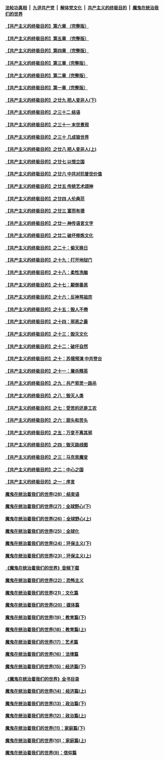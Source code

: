 

####  [法轮功真相](../../../../basic/blob/master/README.md?t=06072131) &nbsp;|&nbsp; [九评共产党](../../../../9ping.md/blob/master/README.md?t=06072131) &nbsp;|&nbsp; [解体党文化](../../../../jtdwh.md/blob/master/README.md?t=06072131)  &nbsp;|&nbsp; [共产主义的终极目的](../../../../gczydzjmd.md/blob/master/README.md?t=06072131) &nbsp;|&nbsp; [魔鬼在统治我们的世界](../../../../mgztzwmdsj.md/blob/master/README.md?t=06072131) 

#### [【共产主义的终极目的】第六章 （完整版）](../pages/nsc422/n11428913.md?t=06072131) 

#### [【共产主义的终极目的】第五章 （完整版）](../pages/nsc422/n11428912.md?t=06072131) 

#### [【共产主义的终极目的】第四章 （完整版）](../pages/nsc422/n11428907.md?t=06072131) 

#### [【共产主义的终极目的】第三章（完整版）](../pages/nsc422/n11428848.md?t=06072131) 

#### [【共产主义的终极目的】第二章（完整版）](../pages/nsc422/n11428831.md?t=06072131) 

#### [【共产主义的终极目的】第一章（完整版）](../pages/nsc422/n11417651.md?t=06072131) 

#### [【共产主义的终极目的】之廿九 把人变非人(下)](../pages/nsc422/n11344140.md?t=06072131) 

#### [【共产主义的终极目的】之三十二 结语](../pages/nsc422/n11360535.md?t=06072131) 

#### [【共产主义的终极目的】之三十一 末世景观](../pages/nsc422/n11351129.md?t=06072131) 

#### [【共产主义的终极目的】之三十 几成狼世界](../pages/nsc422/n11348280.md?t=06072131) 

#### [【共产主义的终极目的】之廿八 把人变非人(上)](../pages/nsc422/n11340492.md?t=06072131) 

#### [【共产主义的终极目的】之廿七 以恨立国](../pages/nsc422/n11336944.md?t=06072131) 

#### [【共产主义的终极目的】之廿六 中共对抗普世价值](../pages/nsc422/n11324785.md?t=06072131) 

#### [【共产主义的终极目的】之廿五 传统艺术颂神](../pages/nsc422/n11296396.md?t=06072131) 

#### [【共产主义的终极目的】之廿四 人伦典范](../pages/nsc422/n11296397.md?t=06072131) 

#### [【共产主义的终极目的】之廿三 富而有德](../pages/nsc422/n11283598.md?t=06072131) 

#### [【共产主义的终极目的】之廿一 神传语言文字](../pages/nsc422/n11263265.md?t=06072131) 

#### [【共产主义的终极目的】之廿二 破坏修炼文化](../pages/nsc422/n11245728.md?t=06072131) 

#### [【共产主义的终极目的】之二十：偷天换日](../pages/nsc422/n11238846.md?t=06072131) 

#### [【共产主义的终极目的】之十九：打开地狱门](../pages/nsc422/n11206376.md?t=06072131) 

#### [【共产主义的终极目的】之十八：柔性洗脑](../pages/nsc422/n11199994.md?t=06072131) 

#### [【共产主义的终极目的】之十七：颠倒善恶](../pages/nsc422/n11179782.md?t=06072131) 

#### [【共产主义的终极目的】之十六：反神骂祖宗](../pages/nsc422/n11166798.md?t=06072131) 

#### [【共产主义的终极目的】之十五：毁人不倦](../pages/nsc422/n11166792.md?t=06072131) 

#### [【共产主义的终极目的】之十四：邪恶之最](../pages/nsc422/n11150249.md?t=06072131) 

#### [【共产主义的终极目的】之十三：毁灭文化](../pages/nsc422/n11135227.md?t=06072131) 

#### [【共产主义的终极目的】之十二：破坏自然](../pages/nsc422/n11135214.md?t=06072131) 

#### [【共产主义的终极目的】之十：苏俄预演 中共登台](../pages/nsc422/n11118424.md?t=06072131) 

#### [【共产主义的终极目的】之十一：屠杀精英](../pages/nsc422/n11118442.md?t=06072131) 

#### [【共产主义的终极目的】之九：共产邪灵一路杀](../pages/nsc422/n11114139.md?t=06072131) 

#### [【共产主义的终极目的】之八：毁灭人类](../pages/nsc422/n11108503.md?t=06072131) 

#### [【共产主义的终极目的】之七：受苦的还是工农](../pages/nsc422/n11101809.md?t=06072131) 

#### [【共产主义的终极目的】之六：甜头和苦头](../pages/nsc422/n11096971.md?t=06072131) 

#### [【共产主义的终极目的】之五：万变不离其邪](../pages/nsc422/n11091285.md?t=06072131) 

#### [【共产主义的终极目的】之四：毁灭路线图](../pages/nsc422/n11086284.md?t=06072131) 

#### [【共产主义的终极目的】之三：马克思魔变](../pages/nsc422/n11061941.md?t=06072131) 

#### [【共产主义的终极目的】之二：中心之国](../pages/nsc422/n11047728.md?t=06072131) 

#### [【共产主义的终极目的】之一：序言](../pages/nsc422/n11086077.md?t=06072131) 

#### [魔鬼在统治着我们的世界(28)：结束语](../pages/nsc422/n10936246.md?t=06072131) 

#### [魔鬼在统治着我们的世界(27)：全球野心(下)](../pages/nsc422/n10928319.md?t=06072131) 

#### [魔鬼在统治着我们的世界(26)：全球野心(上)](../pages/nsc422/n10900318.md?t=06072131) 

#### [魔鬼在统治着我们的世界(25)：全球化](../pages/nsc422/n10788205.md?t=06072131) 

#### [魔鬼在统治着我们的世界(24)：环保主义(下)](../pages/nsc422/n10695307.md?t=06072131) 

#### [魔鬼在统治着我们的世界(23)：环保主义(上)](../pages/nsc422/n10688613.md?t=06072131) 

#### [《魔鬼在统治着我们的世界》音频下载](../pages/nsc422/n10635553.md?t=06072131) 

#### [魔鬼在统治着我们的世界(22)：恐怖主义](../pages/nsc422/n10614727.md?t=06072131) 

#### [魔鬼在统治着我们的世界(21)：文化篇](../pages/nsc422/n10597706.md?t=06072131) 

#### [魔鬼在统治着我们的世界(20)：媒体篇](../pages/nsc422/n10586579.md?t=06072131) 

#### [魔鬼在统治着我们的世界(19)：教育篇(下)](../pages/nsc422/n10564808.md?t=06072131) 

#### [魔鬼在统治着我们的世界(18)：教育篇(上)](../pages/nsc422/n10526970.md?t=06072131) 

#### [魔鬼在统治着我们的世界(17)：艺术篇](../pages/nsc422/n10499093.md?t=06072131) 

#### [魔鬼在统治着我们的世界(16)：法律篇](../pages/nsc422/n10485969.md?t=06072131) 

#### [魔鬼在统治着我们的世界(15)：经济篇(下)](../pages/nsc422/n10469975.md?t=06072131) 

#### [《魔鬼在统治着我们的世界》全书目录](../pages/nsc422/n10464261.md?t=06072131) 

#### [魔鬼在统治着我们的世界(14)：经济篇(上)](../pages/nsc422/n10457370.md?t=06072131) 

#### [魔鬼在统治着我们的世界(13)：政治篇(下)](../pages/nsc422/n10448270.md?t=06072131) 

#### [魔鬼在统治着我们的世界(12)：政治篇(上)](../pages/nsc422/n10444576.md?t=06072131) 

#### [魔鬼在统治着我们的世界(11)：家庭篇(下)](../pages/nsc422/n10440961.md?t=06072131) 

#### [魔鬼在统治着我们的世界(10)：家庭篇(上)](../pages/nsc422/n10435448.md?t=06072131) 

#### [魔鬼在统治着我们的世界(9)：信仰篇](../pages/nsc422/n10432159.md?t=06072131) 

